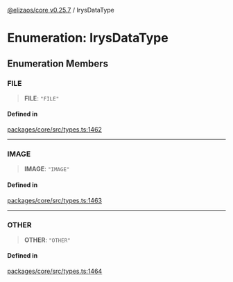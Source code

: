 [@elizaos/core v0.25.7](../index.md) / IrysDataType

# Enumeration: IrysDataType

## Enumeration Members

### FILE

> **FILE**: `"FILE"`

#### Defined in

[packages/core/src/types.ts:1462](https://github.com/elizaOS/eliza/blob/main/packages/core/src/types.ts#L1462)

***

### IMAGE

> **IMAGE**: `"IMAGE"`

#### Defined in

[packages/core/src/types.ts:1463](https://github.com/elizaOS/eliza/blob/main/packages/core/src/types.ts#L1463)

***

### OTHER

> **OTHER**: `"OTHER"`

#### Defined in

[packages/core/src/types.ts:1464](https://github.com/elizaOS/eliza/blob/main/packages/core/src/types.ts#L1464)
